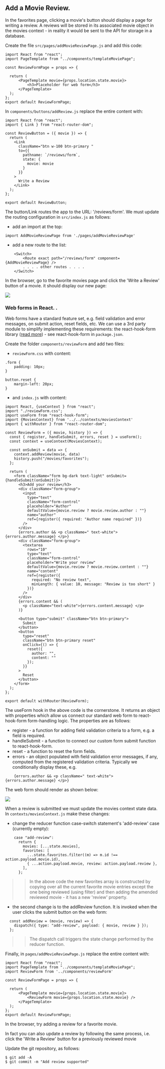 ## Add a Movie Review.

In the favorites page, clicking a movie's button should display a page for writing a review. A reviews will be stored in its associated movie object in the movies context - in reality it would be sent to the API for storage in a database. 

Create the file `src/pages/addMovieReviewPage.js` and add this code:
~~~
import React from "react";
import PageTemplate from "../components/templateMoviePage";

const ReviewFormPage = props => {
 
  return (
      <PageTemplate movie={props.location.state.movie}>
          <h3>Placeholder for web form</h3>
      </PageTemplate>
  );
};
export default ReviewFormPage;
~~~
In `components/buttons/addReview.js` replace the entire content with:
~~~
import React from "react";
import { Link } from "react-router-dom";

const ReviewButton = ({ movie }) => {
  return (
    <Link
      className="btn w-100 btn-primary "
      to={{
        pathname: `/reviews/form`,
        state: {
          movie: movie
        }
      }}
    >
      Write a Review
    </Link>
  );
};

export default ReviewButton;
~~~
The button/Link routes the app to the URL: '/reviews/form'. We must update the routing configuration in `src/index.js` as follows:

+ add an import at the top:
~~~
import AddMovieReviewPage from './pages/addMovieReviewPage'
~~~

+ add a new route to the list:
~~~
    <Switch>
        <Route exact path="/reviews/form" component={AddMovieReviewPage} />
        . . . . other routes . . . . 
    </Switch>
~~~
In the browser, go to the favorite movies page and click the 'Write a Review' button of a movie. it should display our new page:

![][reviewform]

### Web forms in React.  .

Web forms have a standard feature set, e.g. field validation and error messages, on submit action, reset fields, etc. We can use a 3rd party module to simplify implementing these requirements: the react-hook-form library ([read more][useform]) - see react-hook-form in `package.json`. 

Create the folder `components/reviewForm` and add two files:

+ `reviewForm.css` with content:
~~~
.form {
    padding: 10px;
}

button.reset {
    margin-left: 20px;
}
~~~

+ and `index.js` with content:
~~~
import React, {useContext } from "react";
import "./reviewForm.css";
import useForm from "react-hook-form";
import {MoviesContext} from '../../contexts/moviesContext'
import { withRouter } from "react-router-dom";

const ReviewForm = ({ movie, history }) => {
  const { register, handleSubmit, errors, reset } = useForm();
  const context = useContext(MoviesContext);

  const onSubmit = data => {
    context.addReview(movie, data)
    history.push("/movies/favorites");
  };

  return (
    <form className="form bg-dark text-light" onSubmit={handleSubmit(onSubmit)}>
      <h3>Add your review</h3>
      <div className="form-group">
        <input
          type="text"
          className="form-control"
          placeholder="Author"
          defaultValue={movie.review ? movie.review.author : ""}
          name="author"
          ref={register({ required: "Author name required" })}
        />
      </div>
      {errors.author && <p className=" text-white">{errors.author.message} </p>}
      <div className="form-group">
        <textarea
          rows="10"
          type="text"
          className="form-control"
          placeholder="Write your review"
          defaultValue={movie.review ? movie.review.content : ""}
          name="content"
          ref={register({
            required: "No review text",
            minLength: { value: 10, message: "Review is too short" }
          })}
        />
      </div>
      {errors.content && (
        <p className="text-white">{errors.content.message} </p>
      )}

      <button type="submit" className="btn btn-primary">
        Submit
      </button>
      <button
        type="reset"
        className="btn btn-primary reset"
        onClick={() => {
          reset({
            author: "",
            content: ""
          });
        }}
      >
        Reset
      </button>
    </form>
  );
};

export default withRouter(ReviewForm);
~~~
The useForm hook in the above code is the cornerstone. It returns an object with properties which allow us connect our standard web form to react-hook-form form-handling logic. The properties are as follows:

+ register - a function for adding field validation criteria to a form, e.g. a field is required. 
+ handleSubmit - a function to connect our custom form submit function to react-hook-form.
+ reset - a function to reset the form fields.
+ errors - an object populated with field validation error messages, if any, computed from the registered validation criteria. Typically we conditionally display these, e.g.
~~~
    {errors.author && <p className=" text-white">{errors.author.message} </p>}
~~~
The web form should render as shown below:

![][errorform]

When a review is submitted we must update the movies context state data. In `contexts/moviesContext.js` make these changes:

+ change the reducer function case-switch statement's 'add-review' case (currently empty):
~~~
    case "add-review":
      return {
        movies: [...state.movies],
        favorites: [
          ...state.favorites.filter((m) => m.id !== action.payload.movie.id),
          { ...action.payload.movie, review: action.payload.review },
        ],
      };
~~~
>>In the above code the new favorites array is constructed by copying over all the current favorite movie entries except the one being reviewed (using filter) and then adding the amended reviewed movie - it has a new 'review' property.

+ the second change is to the addReview function. It is invoked when the user clicks the submit button on the web form:
~~~
  const addReview = (movie, review) => {
    dispatch({ type: "add-review", payload: { movie, review } });
  }; 
~~~
>>The dispatch call triggers the state change performed by the reducer function.

Finally, in `pages/addMovieReviewPage.js` replace the entire content with:
~~~
import React from "react";
import PageTemplate from "../components/templateMoviePage";
import ReviewForm from '../components/reviewForm'

const ReviewFormPage = props => {
 
  return (
      <PageTemplate movie={props.location.state.movie}>
          <ReviewForm movie={props.location.state.movie} />
      </PageTemplate>
  );
};
export default ReviewFormPage;
~~~
In the browser, try adding a review for a favorite movie. 

In fact you can also update a review by following the same process, i.e. click the 'Write a Review' button for a previously reviewed movie 

Update the git repository, as follows:
~~~
$ git add -A
$ git commit -m "Add review supported"
~~~
[reviewform]: ./img/reviewform.png
[useform]: https://react-hook-form.com/
[errorform]: ./img/errorform.png
